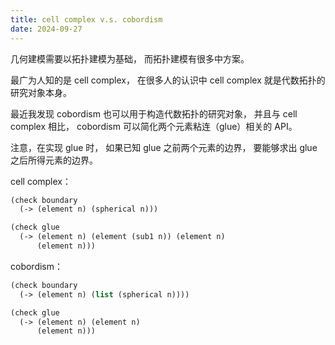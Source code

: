 ```yaml
---
title: cell complex v.s. cobordism
date: 2024-09-27
---
```


几何建模需要以拓扑建模为基础，
而拓扑建模有很多中方案。

最广为人知的是 cell complex，
在很多人的认识中 cell complex 就是代数拓扑的研究对象本身。

最近我发现 cobordism 也可以用于构造代数拓扑的研究对象，
并且与 cell complex 相比，
cobordism 可以简化两个元素粘连（glue）相关的 API。

注意，在实现 glue 时，
如果已知 glue 之前两个元素的边界，
要能够求出 glue 之后所得元素的边界。

cell complex：

```scheme
(check boundary
  (-> (element n) (spherical n)))

(check glue
  (-> (element n) (element (sub1 n)) (element n)
      (element n)))
```

cobordism：

```scheme
(check boundary
  (-> (element n) (list (spherical n))))

(check glue
  (-> (element n) (element n)
      (element n)))
```
